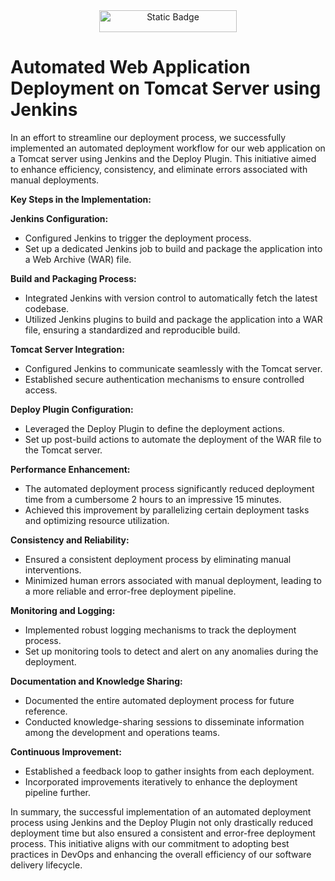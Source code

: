 <div align="center">
<a href = "https://hub.docker.com/repository/docker/anujj0463/project-image/general" ><img alt="Static Badge" src="https://img.shields.io/badge/Docker-Project_Image-red"
" width="220"height="35"></a>
</div>


<p align="left" width="150px"> 
<h1><b>Automated Web Application Deployment on Tomcat Server using Jenkins</b></h1>

In an effort to streamline our deployment process, we successfully implemented an automated deployment workflow for our web application on a Tomcat server using Jenkins and the Deploy Plugin. This initiative aimed to enhance efficiency, consistency, and eliminate errors associated with manual deployments.

<b>Key Steps in the Implementation:</b>

 <b>Jenkins Configuration:</b>
   - Configured Jenkins to trigger the deployment process.
   - Set up a dedicated Jenkins job to build and package the application into a Web Archive (WAR) file.

 <b>Build and Packaging Process:</b>
   - Integrated Jenkins with version control to automatically fetch the latest codebase.
   - Utilized Jenkins plugins to build and package the application into a WAR file, ensuring a standardized and reproducible build.

 <b>Tomcat Server Integration:</b>
   - Configured Jenkins to communicate seamlessly with the Tomcat server.
   - Established secure authentication mechanisms to ensure controlled access.

 <b>Deploy Plugin Configuration:</b>
   - Leveraged the Deploy Plugin to define the deployment actions.
   - Set up post-build actions to automate the deployment of the WAR file to the Tomcat server.

 <b>Performance Enhancement:</b>
   - The automated deployment process significantly reduced deployment time from a cumbersome 2 hours to an impressive 15 minutes.
   - Achieved this improvement by parallelizing certain deployment tasks and optimizing resource utilization.

 <b>Consistency and Reliability:</b>
   - Ensured a consistent deployment process by eliminating manual interventions.
   - Minimized human errors associated with manual deployment, leading to a more reliable and error-free deployment pipeline.

 <b>Monitoring and Logging:</b>
   - Implemented robust logging mechanisms to track the deployment process.
   - Set up monitoring tools to detect and alert on any anomalies during the deployment.

 <b>Documentation and Knowledge Sharing:</b>
   - Documented the entire automated deployment process for future reference.
   - Conducted knowledge-sharing sessions to disseminate information among the development and operations teams.

 <b>Continuous Improvement:</b>
   - Established a feedback loop to gather insights from each deployment.
   - Incorporated improvements iteratively to enhance the deployment pipeline further.

In summary, the successful implementation of an automated deployment process using Jenkins and the Deploy Plugin not only drastically reduced deployment time but also ensured a consistent and error-free deployment process. This initiative aligns with our commitment to adopting best practices in DevOps and enhancing the overall efficiency of our software delivery lifecycle.
                             
</p>

